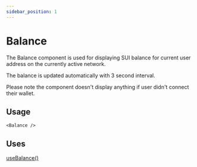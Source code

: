 ```yaml
---
sidebar_position: 1
---
```


# Balance

The Balance component is used for displaying SUI balance for current user address on the currently active network.

The balance is updated automatically with 3 second interval.

Please note the component doesn't display anything if user didn't connect their wallet.

## Usage

```tsx title="MyComponent.tsx"
<Balance />
```

## Uses

[useBalance()](../hooks/usebalance.md)
